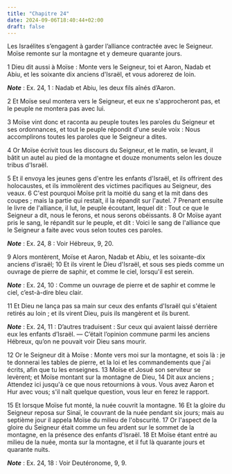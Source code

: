 ```yaml
---
title: "Chapitre 24"
date: 2024-09-06T18:40:44+02:00
draft: false
---
```



Les Israélites s’engagent à garder l’alliance contractée avec le Seigneur.
Moïse remonte sur la montagne et y demeure quarante jours.


1 Dieu dit aussi à Moïse : Monte vers le Seigneur, toi et Aaron, Nadab et Abiu, et les soixante dix anciens d'Israël, et vous adorerez de loin.

***Note*** :  Ex. 24, 1 : Nadab et Abiu, les deux fils aînés d’Aaron.

2 Et Moïse seul montera vers le Seigneur, et eux ne s'approcheront pas, et le peuple ne montera pas avec lui.


3 Moïse vint donc et raconta au peuple toutes les paroles du Seigneur et ses ordonnances, et tout le peuple répondit d'une seule voix : Nous accomplirons toutes les paroles que le Seigneur a dites.


4 Or Moïse écrivit tous les discours du Seigneur, et le matin, se levant, il bâtit un autel au pied de la montagne et douze monuments selon les douze tribus d'Israël.


5 Et il envoya les jeunes gens d'entre les enfants d'Israël, et ils offrirent des holocaustes, et ils immolèrent des victimes pacifiques au Seigneur, des veaux. 6 C'est pourquoi Moïse prit la moitié du sang et la mit dans des coupes ; mais la partie qui restait, il la répandit sur l'autel. 7 Prenant ensuite le livre de l'alliance, il lut, le peuple écoutant, lequel dit : Tout ce que le Seigneur a dit, nous le ferons, et nous serons obéissants. 8 Or Moïse ayant pris le sang, le répandit sur le peuple, et dit : Voici le sang de l'alliance que le Seigneur a faite avec vous selon toutes ces paroles.

***Note*** :  Ex. 24, 8 : Voir Hébreux, 9, 20.


9 Alors montèrent, Moïse et Aaron, Nadab et Abiu, et les soixante-dix anciens d'israël; 10 Et ils virent le Dieu d'Israël, et sous ses pieds comme un ouvrage de pierre de saphir, et comme le ciel, lorsqu'il est serein.

***Note*** :  Ex. 24, 10 : Comme un ouvrage de pierre et de saphir et comme le ciel, c’est-à-dire bleu clair.

11 Et Dieu ne lança pas sa main sur ceux des enfants d'Israël qui s'étaient retirés au loin ; et ils virent Dieu, puis ils mangèrent et ils burent.

***Note*** :  Ex. 24, 11 : D’autres traduisent : Sur ceux qui avaient laissé derrière eux les enfants d’Israël. ― C’était l’opinion commune parmi les anciens Hébreux, qu’on ne pouvait voir Dieu sans mourir.


12 Or le Seigneur dit à Moïse : Monte vers moi sur la montagne, et sois là : je te donnerai les tables de pierre, et la loi et les commandements que j'ai écrits, afin que tu les enseignes. 13 Moïse et Josué son serviteur se levèrent; et Moïse montant sur la montagne de Dieu, 14 Dit aux anciens ; Attendez ici jusqu'à ce que nous retournions à vous. Vous avez Aaron et Hur avec vous; s'il naît quelque question, vous leur en ferez le rapport.


15 Et lorsque Moïse fut monté, la nuée couvrit la montagne. 16 Et la gloire du Seigneur reposa sur Sinaï, le couvrant de la nuée pendant six jours; mais au septième jour il appela Moïse du milieu de l'obscurité. 17 Or l'aspect de la gloire du Seigneur était comme un feu ardent sur le sommet de la montagne, en la présence des enfants d'Israël. 18 Et Moïse étant entré au milieu de la nuée, monta sur la montagne, et il fut là quarante jours et quarante nuits.

***Note*** :  Ex. 24, 18 : Voir Deutéronome, 9, 9.

